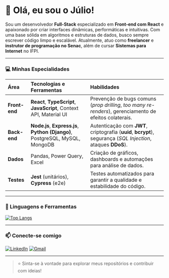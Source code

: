 # 👋 Olá, eu sou o Júlio!

Sou um desenvolvedor **Full-Stack** especializado em **Front-end com React** e apaixonado por criar interfaces dinâmicas, performáticas e intuitivas. Com uma base sólida em algoritmos e estruturas de dados, busco sempre escrever código limpo e escalável. Atualmente, atuo como **freelancer** e **instrutor de programação no Senac**, além de cursar **Sistemas para Internet** no IFPI.

---

### 💻 Minhas Especialidades

| Área | Tecnologias e Ferramentas | Habilidades |
| :--- | :--- | :--- |
| **Front-end** | **React**, **TypeScript**, **JavaScript**, Context API, Material UI | Prevenção de bugs comuns (*prop drilling*, *too many re-renders*), gerenciamento de efeitos colaterais. |
| **Back-end** | **Node.js**, **Express.js**, **Python (Django)**, PostgreSQL, MySQL, MongoDB | Autenticação com **JWT**, criptografia (**uuid**, **bcrypt**), segurança (*SQL Injection*, ataques **DDoS**). |
| **Dados** | Pandas, Power Query, Excel | Criação de gráficos, dashboards e automações para análise de dados. |
| **Testes** | **Jest** (unitários), **Cypress** (e2e) | Testes automatizados para garantir a qualidade e estabilidade do código. |

---

### 🚀 Linguagens e Ferramentas

[![Top Langs](https://github-readme-stats.vercel.app/api/top-langs/?username=julioreisdev&layout=compact&theme=dracula)](https://github.com/anuraghazra/github-readme-stats)

---

### 📫 Conecte-se comigo

[![LinkedIn](https://img.shields.io/badge/LinkedIn-0077B5?style=for-the-badge&logo=linkedin&logoColor=white)](https://www.linkedin.com/in/julioreisdev/)
[![Gmail](https://img.shields.io/badge/Gmail-D14836?style=for-the-badge&logo=gmail&logoColor=white)](mailto:julioreisdev@gmail.com)

---

> ⭐️ Sinta-se à vontade para explorar meus repositórios e contribuir com ideias!
